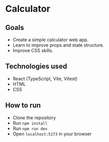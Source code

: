 # Calculator
## Goals

- Create a simple calculator web app.
- Learn to improve props and state structure.
- Improve CSS skills.

## Technologies used

- React (TypeScript, Vite, Vitest)
- HTML
- CSS

## How to run

- Clone the repository
- Run `npm install`
- Run `npm run dev`
- Open `localhost:5173` in your browser
